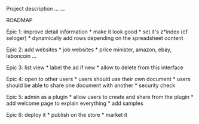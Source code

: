 Project description
...
...






ROADMAP

Epic 1: improve detail information
	* make it look good
	* set it's z*index (cf seloger)
	* dynamically add rows depending on the spreadsheet content

Epic 2: add websites
	* job websites
	* price minister, amazon, ebay, leboncoin ...

Epic 3: list view
	* label the ad if new
	* allow to delete from this interface

Epic 4: open to other users
	* users should use their own document
	* users should be able to share one document with another
	* security check

Epic 5: admin as a plugin
	* allow users to create and share from the plugin
	* add welcome page to explain everything
	* add samples

Epic 6: deploy it
	* publish on the store
	* market it
